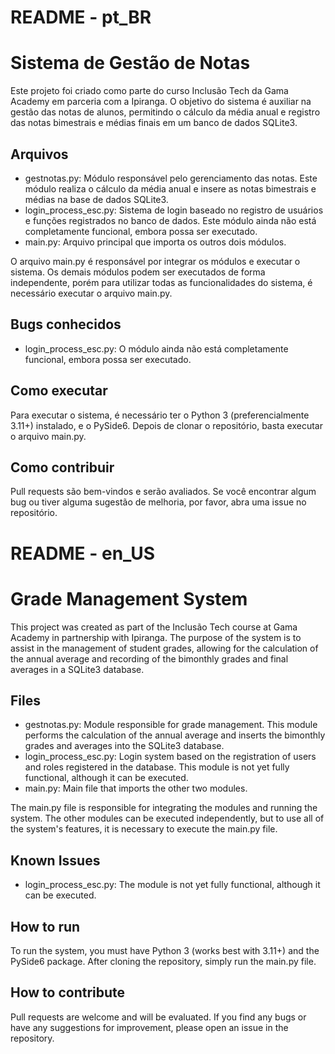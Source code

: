# README - pt_BR

# Sistema de Gestão de Notas

Este projeto foi criado como parte do curso Inclusão Tech da Gama Academy em parceria com a Ipiranga. O objetivo do sistema é auxiliar na gestão das notas de alunos, permitindo o cálculo da média anual e registro das notas bimestrais e médias finais em um banco de dados SQLite3.

## Arquivos

- gestnotas.py: Módulo responsável pelo gerenciamento das notas. Este módulo realiza o cálculo da média anual e insere as notas bimestrais e médias na base de dados SQLite3.
- login_process_esc.py: Sistema de login baseado no registro de usuários e funções registrados no banco de dados. Este módulo ainda não está completamente funcional, embora possa ser executado.
- main.py: Arquivo principal que importa os outros dois módulos.

O arquivo main.py é responsável por integrar os módulos e executar o sistema. Os demais módulos podem ser executados de forma independente, porém para utilizar todas as funcionalidades do sistema, é necessário executar o arquivo main.py.

## Bugs conhecidos

- login_process_esc.py: O módulo ainda não está completamente funcional, embora possa ser executado.

## Como executar

Para executar o sistema, é necessário ter o Python 3 (preferencialmente 3.11+) instalado, e o PySide6. Depois de clonar o repositório, basta executar o arquivo main.py.

## Como contribuir

Pull requests são bem-vindos e serão avaliados. Se você encontrar algum bug ou tiver alguma sugestão de melhoria, por favor, abra uma issue no repositório.

# README - en_US

# Grade Management System

This project was created as part of the Inclusão Tech course at Gama Academy in partnership with Ipiranga. The purpose of the system is to assist in the management of student grades, allowing for the calculation of the annual average and recording of the bimonthly grades and final averages in a SQLite3 database.

## Files

- gestnotas.py: Module responsible for grade management. This module performs the calculation of the annual average and inserts the bimonthly grades and averages into the SQLite3 database.
- login_process_esc.py: Login system based on the registration of users and roles registered in the database. This module is not yet fully functional, although it can be executed.
- main.py: Main file that imports the other two modules.

The main.py file is responsible for integrating the modules and running the system. The other modules can be executed independently, but to use all of the system's features, it is necessary to execute the main.py file.

## Known Issues

- login_process_esc.py: The module is not yet fully functional, although it can be executed.

## How to run

To run the system, you must have Python 3 (works best with 3.11+) and the PySide6 package. After cloning the repository, simply run the main.py file.

## How to contribute

Pull requests are welcome and will be evaluated. If you find any bugs or have any suggestions for improvement, please open an issue in the repository.
